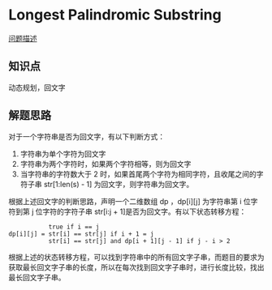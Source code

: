# Longest Palindromic Substring

[问题描述](https://leetcode.com/problems/longest-palindromic-substring/)

## 知识点

动态规划，回文字

## 解题思路

对于一个字符串是否为回文字，有以下判断方式：

1. 字符串为单个字符为回文字
2. 字符串为两个字符时，如果两个字符相等，则为回文字
3. 当字符串的字符数大于 2 时，如果首尾两个字符为相同字符，且收尾之间的字符子串 str[1:len(s) - 1] 为回文字，则字符串为回文字。

根据上述回文字的判断思路，声明一个二维数组 dp ，dp[i][j] 为字符串第 i 位字符到第 j 位字符的字符子串 str[i:j + 1]是否为回文字。有以下状态转移方程：

```text
           true if i == j
dp[i][j] = str[i] == str[j] if i + 1 = j
           str[i] == str[j] and dp[i + 1][j - 1] if j - i > 2
```

根据上述的状态转移方程，可以找到字符串中的所有回文字子串，而题目的要求为获取最长回文字子串的长度，所以在每次找到回文字子串时，进行长度比较，找出最长回文字子串。
